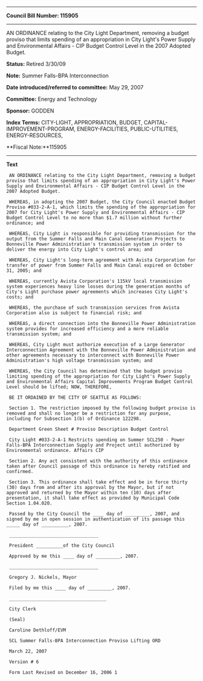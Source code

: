 

********

**Council Bill Number: 115905**
********

 AN ORDINANCE relating to the City Light Department, removing a budget proviso that limits spending of an appropriation in City Light's Power Supply and Environmental Affairs - CIP Budget Control Level in the 2007 Adopted Budget.

**Status:** Retired 3/30/09
   
**Note:** Summer Falls-BPA Interconnection

   
**Date introduced/referred to committee:** May 29, 2007
   
**Committee:** Energy and Technology
   
**Sponsor:** GODDEN
   
   
**Index Terms:** CITY-LIGHT, APPROPRIATION, BUDGET, CAPITAL-IMPROVEMENT-PROGRAM, ENERGY-FACILITIES, PUBLIC-UTILITIES, ENERGY-RESOURCES,

**Fiscal Note:**115905

********

**Text**
   
```
 AN ORDINANCE relating to the City Light Department, removing a budget proviso that limits spending of an appropriation in City Light's Power Supply and Environmental Affairs - CIP Budget Control Level in the 2007 Adopted Budget.

 WHEREAS, in adopting the 2007 Budget, the City Council enacted Budget Proviso #033-2-A-1, which limits the spending of the appropriation for 2007 for City Light's Power Supply and Environmental Affairs - CIP Budget Control Level to no more than $1.7 million without further ordinance; and

 WHEREAS, City Light is responsible for providing transmission for the output from the Summer Falls and Main Canal Generation Projects to Bonneville Power Administration's transmission system in order to deliver the energy into City Light's control area; and

 WHEREAS, City Light's long-term agreement with Avista Corporation for transfer of power from Summer Falls and Main Canal expired on October 31, 2005; and

 WHEREAS, currently Avista Corporation's 115kV local transmission system experiences heavy line losses during the generation months of City's Light purchase power agreements which increases City Light's costs; and

 WHEREAS, the purchase of such transmission services from Avista Corporation also is subject to financial risk; and

 WHEREAS, a direct connection into the Bonneville Power Administration system provides for increased efficiency and a more reliable transmission system; and

 WHEREAS, City Light must authorize execution of a Large Generator Interconnection Agreement with the Bonneville Power Administration and other agreements necessary to interconnect with Bonneville Power Administration's high voltage transmission system; and

 WHEREAS, the City Council has determined that the budget proviso limiting spending of the appropriation for City Light's Power Supply and Environmental Affairs Capital Improvements Program Budget Control Level should be lifted; NOW, THEREFORE,

 BE IT ORDAINED BY THE CITY OF SEATTLE AS FOLLOWS:

 Section 1. The restriction imposed by the following budget proviso is removed and shall no longer be a restriction for any purpose, including for Subsection 1(b) of Ordinance 122298.

 Department Green Sheet # Proviso Description Budget Control

 City Light #033-2-A-1 Restricts spending on Summer SCL250 - Power Falls-BPA Interconnection Supply and Project until authorized by Environmental ordinance. Affairs CIP

 Section 2. Any act consistent with the authority of this ordinance taken after Council passage of this ordinance is hereby ratified and confirmed.

 Section 3. This ordinance shall take effect and be in force thirty (30) days from and after its approval by the Mayor, but if not approved and returned by the Mayor within ten (10) days after presentation, it shall take effect as provided by Municipal Code Section 1.04.020.

 Passed by the City Council the ____ day of _________, 2007, and signed by me in open session in authentication of its passage this _____ day of __________, 2007.

 _________________________________

 President __________of the City Council

 Approved by me this ____ day of _________, 2007.

 _________________________________

 Gregory J. Nickels, Mayor

 Filed by me this ____ day of _________, 2007.

 ____________________________________

 City Clerk

 (Seal)

 Caroline Dethloff/EVM

 SCL Summer Falls-BPA Interconnection Proviso Lifting ORD

 March 22, 2007

 Version # 6

 Form Last Revised on December 16, 2006 1

```
